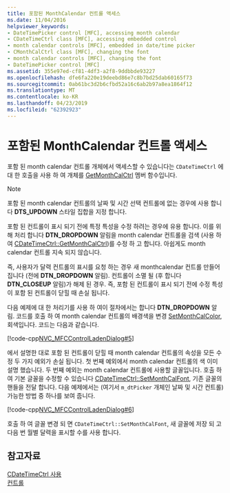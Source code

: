 ```yaml
---
title: 포함된 MonthCalendar 컨트롤 액세스
ms.date: 11/04/2016
helpviewer_keywords:
- DateTimePicker control [MFC], accessing month calendar
- CDateTimeCtrl class [MFC], accessing embedded control
- month calendar controls [MFC], embedded in date/time picker
- CMonthCalCtrl class [MFC], changing the font
- month calendar controls [MFC], changing the font
- DateTimePicker control [MFC]
ms.assetid: 355e97ed-cf81-4df3-a2f8-9ddbbde93227
ms.openlocfilehash: dfe6fa220e19deebd86e7c8b7bd25dab60165f73
ms.sourcegitcommit: 0ab61bc3d2b6cfbd52a16c6ab2b97a8ea1864f12
ms.translationtype: MT
ms.contentlocale: ko-KR
ms.lasthandoff: 04/23/2019
ms.locfileid: "62392923"
---
```

# <a name="accessing-the-embedded-month-calendar-control"></a>포함된 MonthCalendar 컨트롤 액세스

포함 된 month calendar 컨트롤 개체에서 액세스할 수 있습니다는 `CDateTimeCtrl` 에 대 한 호출을 사용 하 여 개체를 [GetMonthCalCtrl](../mfc/reference/cdatetimectrl-class.md#getmonthcalctrl) 멤버 함수입니다.

> [!NOTE]
>  포함 된 month calendar 컨트롤의 날짜 및 시간 선택 컨트롤에 없는 경우에 사용 합니다 **DTS_UPDOWN** 스타일 집합을 지정 합니다.

포함 된 컨트롤이 표시 되기 전에 특정 특성을 수정 하려는 경우에 유용 합니다. 이를 위해 처리 합니다 **DTN_DROPDOWN** 알림을 month calendar 컨트롤을 검색 (사용 하 여 [CDateTimeCtrl::GetMonthCalCtrl](../mfc/reference/cdatetimectrl-class.md#getmonthcalctrl))를 수정 하 고 합니다. 아쉽게도 month calendar 컨트롤 지속 되지 않습니다.

즉, 사용자가 달력 컨트롤의 표시를 요청 하는 경우 새 monthcalendar 컨트롤 만들어집니다 (전에 **DTN_DROPDOWN** 알림). 컨트롤이 소멸 될 (후 합니다 **DTN_CLOSEUP** 알림)가 해제 된 경우. 즉, 포함 된 컨트롤이 표시 되기 전에 수정 특성이 포함 된 컨트롤이 닫힐 때 손실 됩니다.

다음 예제에 대 한 처리기를 사용 하 여이 절차에서는 합니다 **DTN_DROPDOWN** 알림. 코드를 호출 하 여 month calendar 컨트롤의 배경색을 변경 [SetMonthCalColor](../mfc/reference/cdatetimectrl-class.md#setmonthcalcolor), 회색입니다. 코드는 다음과 같습니다.

[!code-cpp[NVC_MFCControlLadenDialog#5](../mfc/codesnippet/cpp/accessing-the-embedded-month-calendar-control_1.cpp)]

에서 설명한 대로 포함 된 컨트롤이 닫힐 때 month calendar 컨트롤의 속성을 모든 수정 두 가지 예외가 손실 됩니다. 첫 번째 예외에서 month calendar 컨트롤의 색 이미 설명 했습니다. 두 번째 예외는 month calendar 컨트롤에 사용할 글꼴입니다. 호출 하 여 기본 글꼴을 수정할 수 있습니다 [CDateTimeCtrl::SetMonthCalFont](../mfc/reference/cdatetimectrl-class.md#setmonthcalfont), 기존 글꼴의 핸들을 전달 합니다. 다음 예제에서는 (여기서 `m_dtPicker` 개체인 날짜 및 시간 컨트롤) 가능한 방법 중 하나를 보여 줍니다.

[!code-cpp[NVC_MFCControlLadenDialog#6](../mfc/codesnippet/cpp/accessing-the-embedded-month-calendar-control_2.cpp)]

호출 하 여 글꼴 변경 되 면 `CDateTimeCtrl::SetMonthCalFont`, 새 글꼴에 저장 되 고 다음 번 월별 달력을 표시할 수를 사용 합니다.

## <a name="see-also"></a>참고자료

[CDateTimeCtrl 사용](../mfc/using-cdatetimectrl.md)<br/>
[컨트롤](../mfc/controls-mfc.md)
